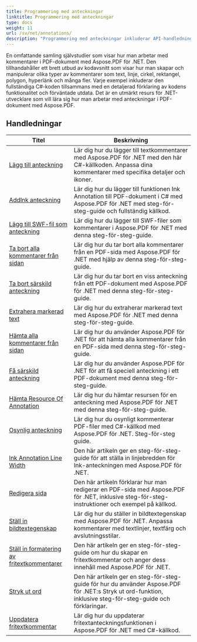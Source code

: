 ```yaml
---
title: Programmering med anteckningar
linktitle: Programmering med anteckningar
type: docs
weight: 11
url: /sv/net/annotations/
description: "Programmering med anteckningar inkluderar API-handledningar och kodsnuttar av Aspose.PDF för .NET som inkluderar att lägga till anteckningar, ta bort anteckningar, få anteckningsinformation och mycket mer."
---
```

En omfattande samling självstudier som visar hur man arbetar med kommentarer i PDF-dokument med Aspose.PDF för .NET. Den tillhandahåller ett brett utbud av kodavsnitt som visar hur man skapar och manipulerar olika typer av kommentarer som text, linje, cirkel, rektangel, polygon, hyperlänk och många fler. Varje exempel inkluderar den fullständiga C#-koden tillsammans med en detaljerad förklaring av kodens funktionalitet och förväntade utdata. Det är en utmärkt resurs för .NET-utvecklare som vill lära sig hur man arbetar med anteckningar i PDF-dokument med Aspose.PDF.

## Handledningar
| Titel | Beskrivning |
| --- | --- | 
| [Lägg till anteckning](./addannotation/) | Lär dig hur du lägger till textkommentarer med Aspose.PDF för .NET med den här C#-källkoden. Anpassa dina kommentarer med specifika detaljer och ikoner. |  
| [Addlnk anteckning](./addlnkannotation/) | Lär dig hur du lägger till funktionen Ink Annotation till PDF-dokument i C# med Aspose.PDF för .NET med steg-för-steg-guide och fullständig källkod. |  
| [Lägg till SWF-fil som anteckning](./addswffileasannotation/) | Lär dig hur du lägger till SWF-filer som kommentarer i Aspose.PDF för .NET med denna steg-för-steg-guide. |  
| [Ta bort alla kommentarer från sidan](./deleteallannotationsfrompage/) | Lär dig hur du tar bort alla kommentarer från en PDF-sida med Aspose.PDF för .NET med hjälp av denna steg-för-steg-guide. |  
| [Ta bort särskild anteckning](./deleteparticularannotation/) | Lär dig hur du tar bort en viss anteckning från ett PDF-dokument med Aspose.PDF för .NET med denna steg-för-steg-guide. |  
| [Extrahera markerad text](./extracthighlightedtext/) | Lär dig hur du extraherar markerad text med Aspose.PDF för .NET med denna steg-för-steg-guide. |  
| [Hämta alla kommentarer från sidan](./getallannotationsfrompage/) | Lär dig hur du använder Aspose.PDF för .NET för att hämta alla kommentarer från en PDF-sida med denna steg-för-steg-guide. |  
| [Få särskild anteckning](./getparticularannotation/) | Lär dig hur du använder Aspose.PDF för .NET för att få speciell anteckning i ett PDF-dokument med denna steg-för-steg-guide.  |  
| [Hämta Resource Of Annotation](./getresourceofannotation/) | Lär dig hur du hämtar resursen för en anteckning med Aspose.PDF för .NET med denna steg-för-steg-guide.  |  
| [Osynlig anteckning](./invisibleannotation/) | Lär dig hur du osynligt kommenterar PDF-filer med C#-källkod med Aspose.PDF för .NET. Steg-för-steg guide. |  
| [lnk Annotation Line Width](./lnkannotationlinewidth/) | Den här artikeln ger en steg-för-steg-guide för att ställa in linjebredden för lnk-anteckningen med Aspose.PDF för .NET. |  
| [Redigera sida](./redactpage/) | Den här artikeln förklarar hur man redigerar en PDF-sida med Aspose.PDF för .NET, inklusive steg-för-steg-instruktioner och exempel på källkod. |  
| [Ställ in bildtextegenskap](./setcalloutproperty/) | Lär dig hur du ställer in bildtextegenskap med Aspose.PDF för .NET. Anpassa kommentarer med textlinjer, textfärg och avslutningsstilar. |  
| [Ställ in formatering av fritextkommentarer](./setfreetextannotationformatting/) | Den här artikeln ger en steg-för-steg-guide om hur du skapar en fritextkommentar och anger dess innehåll med Aspose.PDF för .NET. |  
| [Stryk ut ord](./strikeoutwords/) | Den här artikeln ger en steg-för-steg-guide för hur du använder Aspose.PDF för .NET:s Stryk ut ord-funktion, inklusive steg-för-steg-guide och förklaringar. |  
| [Uppdatera fritextkommentar](./updatefreetextannotation/) | Lär dig hur du uppdaterar fritextanteckningsfunktionen i Aspose.PDF för .NET med C#-källkod. |  